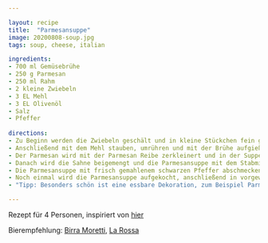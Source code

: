 ```yaml
---

layout: recipe
title:  "Parmesansuppe"
image: 20200808-soup.jpg
tags: soup, cheese, italian

ingredients:
- 700 ml Gemüsebrühe
- 250 g Parmesan
- 250 ml Rahm
- 2 kleine Zwiebeln
- 3 EL Mehl
- 3 EL Olivenöl
- Salz
- Pfeffer
 
directions:
- Zu Beginn werden die Zwiebeln geschält und in kleine Stückchen fein geschnitten. In einem Topf Olivenöl erhitzen und die Zwiebeln darin anschwitzen.
- Anschließend mit dem Mehl stauben, umrühren und mit der Brühe aufgießen. Auf mittlerer Stufe köcheln lassen.
- Der Parmesan wird mit der Parmesan Reibe zerkleinert und in der Suppe zugegeben. Dann lässt man sie einmal aufkochen und kocht sie für 10 Minuten auf mittlerer Hitze. Ab und an umrühren.
- Danach wird die Sahne beigemengt und die Parmesansuppe mit dem Stabmixer püriert.
- Die Parmesansuppe mit frisch gemahlenem schwarzen Pfeffer abschmecken, bei Bedarf noch salzen.
- Noch einmal wird die Parmesansuppe aufgekocht, anschließend in vorgewärmten Tellern anrichten und heiß servieren.
- "Tipp: Besonders schön ist eine essbare Dekoration, zum Beispiel Parmesan Chips. Frische gehackte Kräuter wie Basilikum sind auch sehr dekorativ."

---
```


Rezept für 4 Personen, inspiriert von [hier](https://www.parmesan-parmigiano.de/parmesan-suppe/)

Bierempfehlung: [Birra Moretti](https://www.birramoretti.com/ch/de/homepage), [La Rossa](https://www.birramoretti.com/global/en/birra-moretti-la-rossa)
